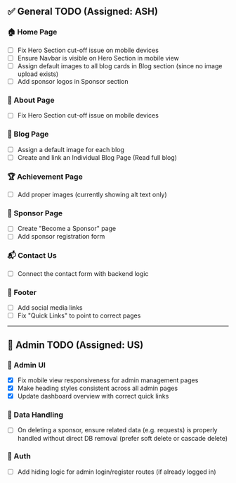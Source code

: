 ## ✅ General TODO (Assigned: ASH)

### 🏠 Home Page

- [ ] Fix Hero Section cut-off issue on mobile devices
- [ ] Ensure Navbar is visible on Hero Section in mobile view
- [ ] Assign default images to all blog cards in Blog section (since no image upload exists)
- [ ] Add sponsor logos in Sponsor section

### 📄 About Page

- [ ] Fix Hero Section cut-off issue on mobile devices

### 📝 Blog Page

- [ ] Assign a default image for each blog
- [ ] Create and link an Individual Blog Page (Read full blog)

### 🏆 Achievement Page

- [ ] Add proper images (currently showing alt text only)

### 📣 Sponsor Page

- [ ] Create "Become a Sponsor" page
- [ ] Add sponsor registration form

### 📬 Contact Us

- [ ] Connect the contact form with backend logic

### 🔗 Footer

- [ ] Add social media links
- [ ] Fix "Quick Links" to point to correct pages

---

## 🔐 Admin TODO (Assigned: US)

### 📱 Admin UI

- [X] Fix mobile view responsiveness for admin management pages
- [X] Make heading styles consistent across all admin pages
- [X] Update dashboard overview with correct quick links

### 🧹 Data Handling

- [ ] On deleting a sponsor, ensure related data (e.g. requests) is properly handled without direct DB removal (prefer soft delete or cascade delete)

### 🔐 Auth

- [ ] Add hiding logic for admin login/register routes (if already logged in)

